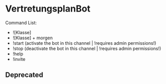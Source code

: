 # VertretungsplanBot
Command List:
 - ![Klasse]
 - ![Klasse] + morgen
 - !start (activate the bot in this channel | !requires admin permissions!)
 - !stop (deactivate the bot in this channel | !requires admin permissions!)
 - !help
 - !invite

## Deprecated

